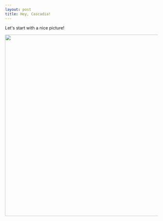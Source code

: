 ```yaml
---
layout: post
title: Hey, Cascadia!
---
```


Let's start with a nice picture!

<img src="http://www.heycascadia.com/images/P7207773.JPG"
  width="600">
